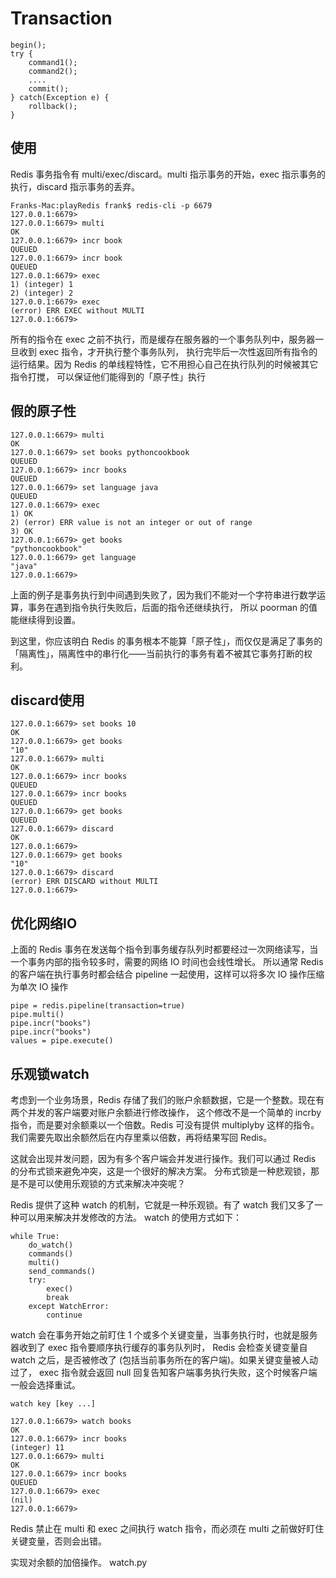 # Transaction
    begin();
    try {
        command1();
        command2();
        ....
        commit();
    } catch(Exception e) {
        rollback();
    }
## 使用
Redis 事务指令有 multi/exec/discard。multi 指示事务的开始，exec 指示事务的执行，discard 指示事务的丢弃。

```shell script
Franks-Mac:playRedis frank$ redis-cli -p 6679
127.0.0.1:6679> 
127.0.0.1:6679> multi
OK
127.0.0.1:6679> incr book
QUEUED
127.0.0.1:6679> incr book
QUEUED
127.0.0.1:6679> exec
1) (integer) 1
2) (integer) 2
127.0.0.1:6679> exec
(error) ERR EXEC without MULTI
127.0.0.1:6679> 

```
所有的指令在 exec 之前不执行，而是缓存在服务器的一个事务队列中，服务器一旦收到 exec 指令，才开执行整个事务队列，
执行完毕后一次性返回所有指令的运行结果。因为 Redis 的单线程特性，它不用担心自己在执行队列的时候被其它指令打搅，
可以保证他们能得到的「原子性」执行

## 假的原子性
```shell script
127.0.0.1:6679> multi
OK
127.0.0.1:6679> set books pythoncookbook
QUEUED
127.0.0.1:6679> incr books
QUEUED
127.0.0.1:6679> set language java
QUEUED
127.0.0.1:6679> exec
1) OK
2) (error) ERR value is not an integer or out of range
3) OK
127.0.0.1:6679> get books
"pythoncookbook"
127.0.0.1:6679> get language
"java"
127.0.0.1:6679> 
```
上面的例子是事务执行到中间遇到失败了，因为我们不能对一个字符串进行数学运算，事务在遇到指令执行失败后，后面的指令还继续执行，
所以 poorman 的值能继续得到设置。

到这里，你应该明白 Redis 的事务根本不能算「原子性」，而仅仅是满足了事务的「隔离性」，隔离性中的串行化——当前执行的事务有着不被其它事务打断的权利。

## discard使用
```shell script
127.0.0.1:6679> set books 10
OK
127.0.0.1:6679> get books
"10"
127.0.0.1:6679> multi 
OK
127.0.0.1:6679> incr books
QUEUED
127.0.0.1:6679> incr books
QUEUED
127.0.0.1:6679> get books
QUEUED
127.0.0.1:6679> discard
OK
127.0.0.1:6679> 
127.0.0.1:6679> get books
"10"
127.0.0.1:6679> discard
(error) ERR DISCARD without MULTI
127.0.0.1:6679> 

```

## 优化网络IO
上面的 Redis 事务在发送每个指令到事务缓存队列时都要经过一次网络读写，当一个事务内部的指令较多时，需要的网络 IO 时间也会线性增长。
所以通常 Redis 的客户端在执行事务时都会结合 pipeline 一起使用，这样可以将多次 IO 操作压缩为单次 IO 操作

    pipe = redis.pipeline(transaction=true)
    pipe.multi()
    pipe.incr("books")
    pipe.incr("books")
    values = pipe.execute()

## 乐观锁watch
考虑到一个业务场景，Redis 存储了我们的账户余额数据，它是一个整数。现在有两个并发的客户端要对账户余额进行修改操作，
这个修改不是一个简单的 incrby 指令，而是要对余额乘以一个倍数。Redis 可没有提供 multiplyby 这样的指令。
我们需要先取出余额然后在内存里乘以倍数，再将结果写回 Redis。

这就会出现并发问题，因为有多个客户端会并发进行操作。我们可以通过 Redis 的分布式锁来避免冲突，这是一个很好的解决方案。
分布式锁是一种悲观锁，那是不是可以使用乐观锁的方式来解决冲突呢？

Redis 提供了这种 watch 的机制，它就是一种乐观锁。有了 watch 我们又多了一种可以用来解决并发修改的方法。 watch 的使用方式如下：
    
    while True:
        do_watch()
        commands()
        multi()
        send_commands()
        try:
            exec()
            break
        except WatchError:
            continue
watch 会在事务开始之前盯住 1 个或多个关键变量，当事务执行时，也就是服务器收到了 exec 指令要顺序执行缓存的事务队列时，
Redis 会检查关键变量自 watch 之后，是否被修改了 (包括当前事务所在的客户端)。如果关键变量被人动过了，
exec 指令就会返回 null 回复告知客户端事务执行失败，这个时候客户端一般会选择重试。

    watch key [key ...]

    127.0.0.1:6679> watch books
    OK
    127.0.0.1:6679> incr books
    (integer) 11
    127.0.0.1:6679> multi
    OK
    127.0.0.1:6679> incr books
    QUEUED
    127.0.0.1:6679> exec
    (nil)
    127.0.0.1:6679> 

Redis 禁止在 multi 和 exec 之间执行 watch 指令，而必须在 multi 之前做好盯住关键变量，否则会出错。

实现对余额的加倍操作。 watch.py


